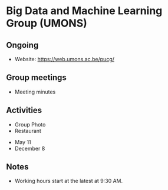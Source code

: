 # Big Data and Machine Learning Group (UMONS)

## Ongoing
- Website: https://web.umons.ac.be/pucg/

## Group meetings
- Meeting minutes

## Activities

- Group Photo
- Restaurant 
* May 11
* December 8

## Notes
- Working hours start at the latest at 9:30 AM.
